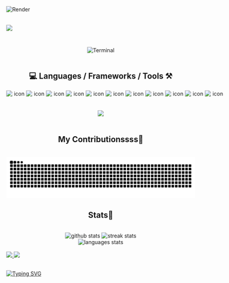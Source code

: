 <!-- VISITOR BADGE -->
<!-- https://github.com/hehuapei/visitor-badge -->
<!-- <img align="right" src="https://visitor-badge.laobi.icu/badge?page_id=mao1910.mao1910&left_color=%2379DAF9&right_color=%23FE6E96" /> -->


<!-- CAPSULE RENDER -->
<!-- https://github.com/hehuapei/visitor-badge](https://github.com/kyechan99/capsule-render -->
<img align="left" src="https://capsule-render.vercel.app/api?type=venom&height=150&color=0:FE6E96,100:FFC0CB&animation=scaleIn&fontAlign=50&text=φ(◎◎ヘ)&fontAlignY=50&fontColor=000000&fontSize=30" alt="Render">


<!-- TYPING SVG -->
<!-- https://github.com/DenverCoder1/readme-typing-svg -->
<h1 align="left">
    <img src="https://readme-typing-svg.herokuapp.com/?font=Righteous&size=35&center=true&vCenter=true&width=500&height=70&color=FE6E96&font=poppins&duration=5000&lines=Hi%20there!%20%F0%9F%91%8B;您好啊%20%F0%9F%91%8B;¡Buenas!%20%F0%9F%91%8B;%D8%A3%D9%87%D9%84%D8%A7%D9%8B%20%D8%A8%D9%83%20%F0%9F%91%8B;Olá!%20%F0%9F%91%8B;नमस्ते%20जी%20%F0%9F%91%8B" />
</h1>
<br/>


<!-- ABOUT ME TERMINAL -->
<!-- https://www.terminalgif.com/ -->
<div align="center">
<img src="/assets/terminal_02.gif?raw=true" alt="Terminal"/>
</div>
<br/>


<!-- TECHNOLOGIES LOGOS -->
<h2 align="center">💻 Languages / Frameworks / Tools ⚒️</h2>
<div align="center">
    <!-- https://github.com/qkrdmstlr3/techstack-generator?tab=readme-ov-file -->
    <div style="display: flex; align-items: flex-start;"><img src="https://techstack-generator.vercel.app/python-icon.svg" alt="icon" width="53" height="53" /><img src="https://techstack-generator.vercel.app/django-icon.svg" alt="icon" width="53" height="53" /><img src="https://techstack-generator.vercel.app/js-icon.svg" alt="icon" width="53" height="53" /><img src="https://techstack-generator.vercel.app/ts-icon.svg" alt="icon" width="53" height="53" /><img src="https://techstack-generator.vercel.app/react-icon.svg" alt="icon" width="53" height="53" /><img src="https://techstack-generator.vercel.app/docker-icon.svg" alt="icon" width="53" height="53" /><img src="https://techstack-generator.vercel.app/kubernetes-icon.svg" alt="icon" width="53" height="53" /><img src="https://techstack-generator.vercel.app/nginx-icon.svg" alt="icon" width="53" height="53" /><img src="https://techstack-generator.vercel.app/raspberrypi-icon.svg" alt="icon" width="53" height="53" /><img src="https://techstack-generator.vercel.app/mysql-icon.svg" alt="icon" width="53" height="53" /><img src="https://techstack-generator.vercel.app/java-icon.svg" alt="icon" width="53" height="53" /></div>
    <!-- https://github.com/tandpfun/skill-icons -->
<img src="https://skillicons.dev/icons?i=nextjs,tailwind,html,css,markdown,spring,postgresql,git,postman,vscode,pycharm&perline=11&theme=dark" />
</div>
<br/>


<!-- CONTRIBUTIONS SNAKE GAME -->
<!-- https://github.com/Platane/snk -->
<div align="center">
  <h2> My Contributionssss🐍 </h2>
  <br>
  <picture>
    <source media="(prefers-color-scheme: dark)" srcset="https://raw.githubusercontent.com/mao1910/mao1910/output/github-snake-dark.svg" />
    <source media="(prefers-color-scheme: light)" srcset="https://raw.githubusercontent.com/mao1910/mao1910/output/github-snake.svg" />
    <img alt="GitHub contribution graph snake animation" src="https://raw.githubusercontent.com/mao1910/mao1910/output/github-snake.svg" />
  </picture>
  <br/>
</div>


<!-- GITHUB STATS -->
<!-- https://github.com/DenverCoder1/github-readme-streak-stats --> <!--  My Vercel -->
<!-- https://github.com/anuraghazra/github-readme-stats --> <!--  My  Vercel -->
<h2 align="center"> Stats📝 </h2>
  <br>
<div align=center>
  <img width=429 src="https://github-readme-stats-sable-nine-43.vercel.app/api?username=mao1910&count_private=true&show_icons=true&theme=dracula&rank_icon=github&hide=contribs&border_radius=10&border_color=306998" alt="github stats"/>
  <img width=396 src="https://github-readme-streak-stats-2235.vercel.app?user=mao1910&count_private=true&theme=dracula&currStreakNum=79DAF9&currStreakLabel=FE6E96&border_radius=10&border=306998" alt="streak stats"/>
  <br/>
  <img src="https://github-readme-stats-sable-nine-43.vercel.app/api/top-langs/?username=mao1910&layout=compact&theme=dracula&border_radius=10&size_weight=0.5&count_weight=0.5&border_color=306998&hide=php" alt="languages stats" />     <!-- exclude_repo= -->
</div>
<br/>


<!--  SOCIAL NETWORKS -->
<!-- https://github.com/alexandresanlim/Badges4-README.md-Profile -->
  <div> 
    <a href="https://www.nicepng.com/ourpic/u2q8o0t4t4r5o0r5_website-under-construction-png-graphic-transparent-website-under/"> <img src="https://img.shields.io/badge/Portfolio-306998?style=for-the-badge&logo=Google-chrome&logoColor=white" target="_blank"> </a><!-- ADD PORTFOLIO WEBSITE -->
    <a href = "mailto:mao1910dev@gmail.com"><img src="https://img.shields.io/badge/proton%20mail-6D4AFF?style=for-the-badge&logo=protonmail&logoColor=white" target="_blank"></a> <!-- UPDATE EMAIL -->
  </div>

<!--
<details>
<summary>While you're here, grab something to read 📕</summary>
- [Building In-Video Search at Netflix](https://netflixtechblog.com/building-in-video-search-936766f0017c)  
- [Real-Time Messaging at Slack](https://slack.engineering/real-time-messaging/)  
- [How Discord Stores Trillions of Messages](https://discord.com/blog/how-discord-stores-trillions-of-messages)
<br/>
</details>
-->
<br>

<!-- FOOTER -->
<!-- https://github.com/DenverCoder1/readme-typing-svg -->
<!-- https://readme-typing-svg.demolab.com/demo/ -->
<a href="https://git.io/typing-svg"><img src="https://readme-typing-svg.demolab.com?font=Poppins&pause=1000&color=FE6E96&width=535&lines=Goodbye!%20%F0%9F%91%8B;%E5%86%8D%E8%A7%81%E5%95%8A%20%F0%9F%91%8B;%C2%A1Ad%C3%B3s!%20%F0%9F%91%8B;%D9%85%D8%B9%20%D8%A7%D9%84%D8%B3%D9%84%D8%A7%D9%85%D8%A9%20%F0%9F%91%8B;Tchau!%20%F0%9F%91%8B;%E0%A4%85%E0%A4%B2%E0%A4%B5%E0%A4%BF%E0%A4%A6%E0%A4%BE%20%E0%A4%9C%E0%A5%80%20%F0%9F%91%8B" alt="Typing SVG" /></a>


<!-- RSS FEED -->
<!-- https://github.com/gautamkrishnar/blog-post-workflow -->
<!-- BLOG-POST-LIST:START/END -->


<!-- TODO
Fix Socials [Portfolio, Discord, Linkedin]
Fix Top Languages [exclude repositories]
Add Public Repositories of Selected Projects
-->
